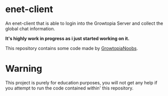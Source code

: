 # enet-client
An enet-client that is able to login into the Growtopia Server and collect the global chat information.

**It's highly work in progress as i just started working on it.**

This repository contains some code made by [GrowtopiaNoobs](https://github.com/GrowtopiaNoobs).

#  Warning
This project is purely for education purposes, you will not get any help if you attempt to run the code contained within' this repository.
